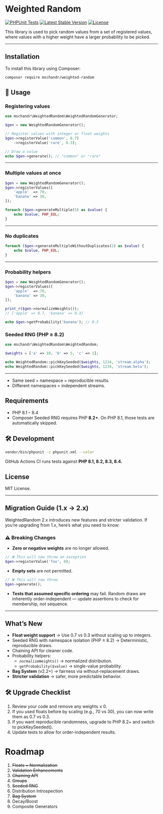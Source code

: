 # Weighted Random

[![PHPUnit Tests](https://github.com/mschandr/weighted-random/actions/workflows/php.yml/badge.svg)](https://github.com/mschandr/weighted-random/actions/workflows/php.yml)
[![Latest Stable Version](https://img.shields.io/packagist/v/mschandr/weighted-random.svg)](https://packagist.org/packages/mschandr/weighted-random)
[![License](https://img.shields.io/github/license/mschandr/weighted-random.svg)](LICENSE)

This library is used to pick random values from a set of registered values, where values with a higher
weight have a larger probability to be picked.

---

## Installation

To install this library using Composer:

```bash
composer require mschandr/weighted-random
```

## 🚀 Usage

### Registering values
```php
use mschandr\WeightedRandom\WeightedRandomGenerator;

$gen = new WeightedRandomGenerator();

// Register values with integer or float weights
$gen->registerValue('common', 0.7)
    ->registerValue('rare', 0.3);

// Draw a value
echo $gen->generate(); // "common" or "rare"
```
---

### Multiple values at once

```php
$gen = new WeightedRandomGenerator();
$gen->registerValues([
    'apple'  => 70,
    'banana' => 30,
]);

foreach ($gen->generateMultiple(5) as $value) {
    echo $value, PHP_EOL;
}
```
---

### No duplicates

```php
foreach ($gen->generateMultipleWithoutDuplicates(2) as $value) {
    echo $value, PHP_EOL;
}
```
---

### Probability helpers

```php
$gen = new WeightedRandomGenerator();
$gen->registerValues([
    'apple'  => 70,
    'banana' => 30,
]);

print_r($gen->normalizeWeights());
// ['apple' => 0.7, 'banana' => 0.3]

echo $gen->getProbability('banana'); // 0.3
```
### Seeded RNG (PHP ≥ 8.2)

```php
use mschandr\WeightedRandom\WeightedRandom;

$weights = ['a' => 10, 'b' => 5, 'c' => 1];

echo WeightedRandom::pickKeySeeded($weights, 1234, 'stream.alpha');
echo WeightedRandom::pickKeySeeded($weights, 1234, 'stream.beta');
```
---

- Same seed + namespace = reproducible results.
- Different namespaces = independent streams.

## Requirements

- PHP 8.1 – 8.4
- Composer
  Seeded RNG requires PHP **8.2+**. On PHP 8.1, those tests are automatically skipped.

## 🛠 Development
```bash
vendor/bin/phpunit -c phpunit.xml --color
```
GitHub Actions CI runs tests against **PHP 8.1, 8.2, 8.3, 8.4.**

## License
MIT License.

---
## Migration Guide (1.x → 2.x)

WeightedRandom 2.x introduces new features and stricter validation. If you’re upgrading from 1.x, here’s what you need to know:

### ⚠️ Breaking Changes
- **Zero or negative weights** are no longer allowed.
```php
// ❌ This will now throw an exception
$gen->registerValue('foo', 0);
```
- **Empty sets** are not permitted.
```php
// ❌ This will now throw
$gen->generate();
```
- **Tests that assumed specific ordering** may fail. Random draws are inherently order-independent — update assertions to check for membership, not sequence.
---
## What’s New
- **Float weight support** → Use 0.7 vs 0.3 without scaling up to integers.
- Seeded RNG with namespace isolation (PHP ≥ 8.2) → Deterministic, reproducible draws.
- Chaining API for cleaner code.
- Probability helpers:
  - `normalizeWeights()` → normalized distribution.
  - `getProbability($value)` → single-value probability.
- **Bag System** (v2.2+) → fairness via without-replacement draws.
- **Stricter validation** → safer, more predictable behavior.

## 🛠️ Upgrade Checklist

1. Review your code and remove any weights ≤ 0.
2. If you used floats before by scaling (e.g., 70 vs 30), you can now write them as 0.7 vs 0.3.
3. If you want reproducible randomness, upgrade to PHP 8.2+ and switch to pickKeySeeded().
4. Update tests to allow for order-independent results.


# Roadmap
1. ~~Floats + Normalization~~
2. ~~Validation Enhancements~~
3. ~~Chaining API~~
4. ~~Groups~~
5. ~~Seeded RNG~~
6. Distribution Introspection
7. ~~Bag System~~
8. Decay/Boost
9. Composite Generators
